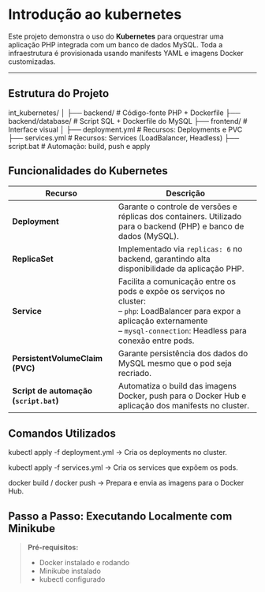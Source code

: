 #  Introdução ao kubernetes

Este projeto demonstra o uso do **Kubernetes** para orquestrar uma aplicação PHP integrada com um banco de dados MySQL. 
Toda a infraestrutura é provisionada usando manifests YAML e imagens Docker customizadas.

---

##  Estrutura do Projeto

int_kubernetes/
│
├── backend/              # Código-fonte PHP + Dockerfile
├── backend/database/     # Script SQL + Dockerfile do MySQL
├── frontend/             # Interface visual
│
├── deployment.yml        # Recursos: Deployments e PVC
├── services.yml          # Recursos: Services (LoadBalancer, Headless)
├── script.bat            # Automação: build, push e apply


##  Funcionalidades do Kubernetes

| Recurso                                | Descrição                                                                                                                                                                                      |
| -------------------------------------- | ---------------------------------------------------------------------------------------------------------------------------------------------------------------------------------------------- |
| **Deployment**                         | Garante o controle de versões e réplicas dos containers. Utilizado para o backend (PHP) e banco de dados (MySQL).                                                                              |
| **ReplicaSet**                         | Implementado via `replicas: 6` no backend, garantindo alta disponibilidade da aplicação PHP.                                                                                                   |
| **Service**                            | Facilita a comunicação entre os pods e expõe os serviços no cluster: <br>– `php`: LoadBalancer para expor a aplicação externamente <br>– `mysql-connection`: Headless para conexão entre pods. |
| **PersistentVolumeClaim (PVC)**        | Garante persistência dos dados do MySQL mesmo que o pod seja recriado.                                                                                                                         |
| **Script de automação (`script.bat`)** | Automatiza o build das imagens Docker, push para o Docker Hub e aplicação dos manifests no cluster.                                                                                            |

## Comandos Utilizados

kubectl apply -f deployment.yml → Cria os deployments no cluster.

kubectl apply -f services.yml → Cria os services que expõem os pods.

docker build / docker push → Prepara e envia as imagens para o Docker Hub.

## Passo a Passo: Executando Localmente com Minikube

> **Pré-requisitos:**
> - Docker instalado e rodando
> - Minikube instalado
> - kubectl configurado


